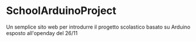 # SchoolArduinoProject

Un semplice sito web per introdurre il progetto scolastico basato su Arduino esposto all'openday del 26/11
